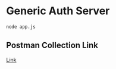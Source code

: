 # Generic Auth Server
```sh
node app.js
```

## Postman Collection Link
[Link](https://www.getpostman.com/collections/f97617ad59a0986ca7cc)

